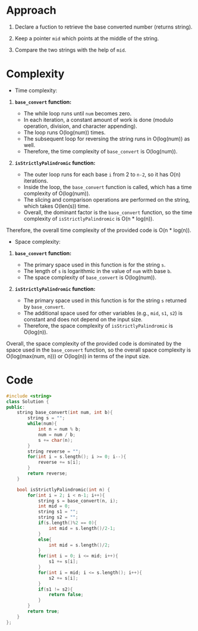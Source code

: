 # Approach
<!-- Describe your approach to solving the problem. -->
1. Declare a fuction to retrieve the base converted number (returns string).

2. Keep a pointer ```mid``` which points at the middle of the string.

3. Compare the two strings with the help of ```mid```.

# Complexity

- Time complexity:
<!-- Add your time complexity here, e.g. $$O(n)$$ -->
1. **`base_convert` function:**
   - The while loop runs until `num` becomes zero.
   - In each iteration, a constant amount of work is done (modulo operation, division, and character appending).
   - The loop runs O(log(num)) times.
   - The subsequent loop for reversing the string runs in O(log(num)) as well.
   - Therefore, the time complexity of `base_convert` is O(log(num)).

2. **`isStrictlyPalindromic` function:**
   - The outer loop runs for each base `i` from 2 to `n-2`, so it has O(n) iterations.
   - Inside the loop, the `base_convert` function is called, which has a time complexity of O(log(num)).
   - The slicing and comparison operations are performed on the string, which takes O(len(s)) time.
   - Overall, the dominant factor is the `base_convert` function, so the time complexity of `isStrictlyPalindromic` is O(n * log(n)).

Therefore, the overall time complexity of the provided code is O(n * log(n)).

- Space complexity:
<!-- Add your space complexity here, e.g. $$O(n)$$ -->
1. **`base_convert` function:**
   - The primary space used in this function is for the string `s`.
   - The length of `s` is logarithmic in the value of `num` with base `b`.
   - The space complexity of `base_convert` is O(log(num)).

2. **`isStrictlyPalindromic` function:**
   - The primary space used in this function is for the string `s` returned by `base_convert`.
   - The additional space used for other variables (e.g., `mid`, `s1`, `s2`) is constant and does not depend on the input size.
   - Therefore, the space complexity of `isStrictlyPalindromic` is O(log(n)).

Overall, the space complexity of the provided code is dominated by the space used in the `base_convert` function, so the overall space complexity is O(log(max(num, n))) or O(log(n)) in terms of the input size.

# Code

```C++ []
#include <string>
class Solution {
public:
    string base_convert(int num, int b){
        string s = "";
        while(num){
            int n = num % b;
            num = num / b;
            s += char(n);
        }
        string reverse = "";
        for(int i = s.length(); i >= 0; i--){
            reverse += s[i];
        }
        return reverse;
    }

    bool isStrictlyPalindromic(int n) {
        for(int i = 2; i < n-1; i++){
            string s = base_convert(n, i);
            int mid = 0;
            string s1 = "";
            string s2 = "";
            if(s.length()%2 == 0){
                int mid = s.length()/2-1;
            }
            else{
                int mid = s.length()/2;
            }
            for(int i = 0; i <= mid; i++){
                s1 += s[i];
            }
            for(int i = mid; i <= s.length(); i++){
                s2 += s[i];
            }
            if(s1 != s2){
                return false;
            }
        }
        return true;
    }
};
```
